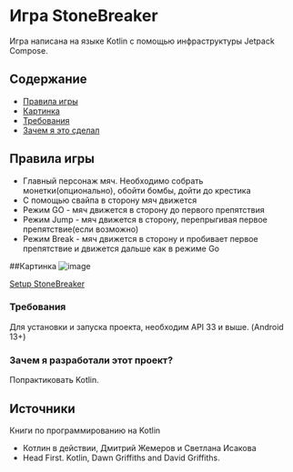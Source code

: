# Игра StoneBreaker
Игра написана на языке Kotlin с помощью инфраструктуры Jetpack Compose.

## Содержание
- [Правила игры](#Правила)
- [Картинка](#Картинка)
- [Требования](#Требования)
- [Зачем я это сделал](#Зачем)
## Правила игры
- Главный персонаж мяч. Необходимо собрать монетки(опционально), обойти бомбы, дойти до крестика
- С помощью свайпа в сторону мяч движется
- Режим GO - мяч движется в сторону до первого препятствия
- Режим Jump - мяч движется в сторону, перепрыгивая первое препятствие(если возможно)
- Режим Break - мяч движется в сторону и пробивает первое препятствие и движется дальше как в режиме Go

##Картинка
![image](https://github.com/user-attachments/assets/9a18757b-90fd-4a8a-847e-900d820be1aa)

[Setup StoneBreaker](https://drive.google.com/file/d/15OpqTF134mA-JqBvajUDQdem8XaQ8l6t/view?usp=sharing)

### Требования
Для установки и запуска проекта, необходим API 33 и выше. (Android 13+)

### Зачем я разработали этот проект?
Попрактиковать Kotlin.

## Источники
Книги по программированию на Kotlin
- Котлин в действии, Дмитрий Жемеров и Светлана Исакова
- Head First. Kotlin, Dawn Griffiths and David Griffiths.
